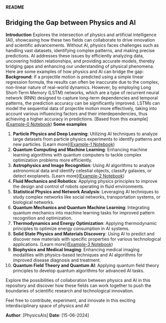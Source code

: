 **README**

## Bridging the Gap between Physics and AI
**Introduction**
Explores the intersection of physics and artificial intelligence (AI), showcasing how these two fields can collaborate to drive innovation and scientific advancements. Without AI, physics faces challenges such as handling vast datasets, identifying complex patterns, and making precise predictions. AI addresses these issues by efficiently analyzing data, uncovering hidden relationships, and providing accurate models, thereby bridging gaps and enhancing our understanding of physical phenomena. Here are some examples of how physics and AI can bridge the gap:
**Background:**
If a projectile motion is predicted using a simple linear regression formula, the results can often be inaccurate due to the complex, non-linear nature of real-world dynamics. However, by employing Long Short-Term Memory (LSTM) networks, which are a type of recurrent neural network (RNN) designed to capture long-term dependencies and temporal patterns, the prediction accuracy can be significantly improved. LSTMs can model the sequential data of projectile motion more effectively, taking into account various influencing factors and their interdependencies, thus achieving a higher accuracy in predictions. [Based from this example](<a href="https://colab.research.google.com/github/PhysicsAIs/physics-ai-bridging-the-gap-/blob/main/example-0.ipynb" target="_blank">Example-0 Notebook</a>)
**Some examples**
1. **Particle Physics and Deep Learning**: Utilizing AI techniques to analyze large datasets from particle physics experiments to identify patterns and new particles.
    [Learn more](<a href="https://colab.research.google.com/github/PhysicsAIs/physics-ai-bridging-the-gap-/blob/main/example-1.ipynb" target="_blank">Example-1 Notebook</a>)
3. **Quantum Computing and Machine Learning**: Enhancing machine learning algorithms with quantum computers to tackle complex optimization problems more efficiently.
4. **Astrophysics and Image Recognition**: Using AI algorithms to analyze astronomical data and identify celestial objects, classify galaxies, or detect exoplanets.
       [Learn more](<a href="https://colab.research.google.com/github/PhysicsAIs/physics-ai-bridging-the-gap-/blob/main/example-2.ipynb" target="_blank">Example-2 Notebook</a>)
6. **Fluid Mechanics and Robotics**: Applying physics principles to improve the design and control of robots operating in fluid environments.
7. **Statistical Physics and Network Analysis**: Leveraging AI techniques to study complex networks like social networks, transportation systems, or biological networks.
8. **Quantum Mechanics and Quantum Machine Learning**: Integrating quantum mechanics into machine learning tasks for improved pattern recognition and optimization.
9. **Thermodynamics and Energy Optimization**: Applying thermodynamic principles to optimize energy consumption in AI systems.
10. **Solid State Physics and Materials Discovery**: Using AI to predict and discover new materials with specific properties for various technological applications.
        [Learn more](<a href="https://colab.research.google.com/github/PhysicsAIs/physics-ai-bridging-the-gap-/blob/main/example-3.ipynb" target="_blank">Example-3 Notebook</a>)
12. **Biophysics and Medical Imaging**: Enhancing medical imaging modalities with physics-based techniques and AI algorithms for improved disease diagnosis and treatment.
13. **Quantum Field Theory and Quantum AI**: Applying quantum field theory principles to develop quantum algorithms for advanced AI tasks.

Explore the possibilities of collaboration between physics and AI in this repository and discover how these fields can work together to push the boundaries of scientific research and technological innovation. 

Feel free to contribute, experiment, and innovate in this exciting interdisciplinary space of physics and AI!

**Author**: [PhysicsAIs]
**Date**: [15-06-2024]

